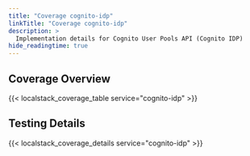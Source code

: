 ```yaml
---
title: "Coverage cognito-idp"
linkTitle: "Coverage cognito-idp"
description: >
  Implementation details for Cognito User Pools API (Cognito IDP)
hide_readingtime: true
---
```


## Coverage Overview
{{< localstack_coverage_table service="cognito-idp" >}}

## Testing Details
{{< localstack_coverage_details service="cognito-idp" >}}
